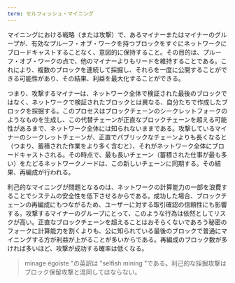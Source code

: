 ```yaml
---
term: セルフィッシュ・マイニング
---
```

マイニングにおける戦略（または攻撃）で、あるマイナーまたはマイナーのグループが、有効なプルーフ・オブ・ワークを持つブロックをすぐにネットワークにブロードキャストすることなく、意図的に保持すること。その目的は、プルーフ・オブ・ワークの点で、他のマイナーよりもリードを維持することである。これにより、複数のブロックを連続して採掘し、それらを一度に公開することができる可能性があり、その結果、利益を最大化することができる。

つまり、攻撃するマイナーは、ネットワーク全体で検証された最後のブロックではなく、ネットワークで検証されたブロックとは異なる、自分たちで作成したブロックを採掘する。このプロセスはブロックチェーンのシークレットフォークのようなものを生成し、この代替チェーンが正直なブロックチェーンを超える可能性があるまで、ネットワーク全体には知られないままである。攻撃しているマイナーのシークレットチェーンが、正直でパブリックなチェーンよりも長くなると（つまり、蓄積された作業をより多く含むと）、それがネットワーク全体にブロードキャストされる。その時点で、最も長いチェーン（蓄積された仕事が最も多い）をたどるネットワークノードは、この新しいチェーンに同期する。その結果、再編成が行われる。

利己的なマイニングが問題となるのは、ネットワークの計算能力の一部を浪費することでシステムの安全性を低下させるからである。成功した場合、ブロックチェーンの再編成にもつながるため、ユーザーに対する取引確認の信頼性にも影響する。攻撃するマイナーのグループにとって、このような行為は依然としてリスクが高い。正直なブロックチェーンを超えることはおそらくないであろう秘密のフォークに計算能力を割くよりも、公に知られている最後のブロックで普通にマイニングする方が利益が上がることが多いからである。再編成のブロック数が多ければ多いほど、攻撃が成功する確率は低くなる。

> minage égoïste "の英訳は "selfish mining "である。利己的な採掘攻撃はブロック保留攻撃と混同してはならない。